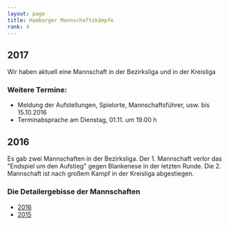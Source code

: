```yaml
---
layout: page
title: Hamburger Mannschaftskämpfe
rank: 4
---
```

## 2017

Wir haben aktuell eine Mannschaft in der Bezirksliga und in der Kreisliga

### Weitere Termine:

* Meldung der Aufstellungen, Spielorte, Mannschaftsführer, usw. bis 15.10.2016
* Terminabsprache am Dienstag, 01.11. um 19.00 h


## 2016
Es gab zwei Mannschaften in der Bezirksliga. Der 1. Mannschaft verlor das "Endspiel um den Aufstieg" gegen Blankenese in der letzten Runde. Die 2. Mannschaft ist nach großem Kampf in der Kreisliga abgestiegen.

### Die Detailergebisse der Mannschaften

* [2016](/hhmm2016/)
* [2015](/hhmm2015/)
